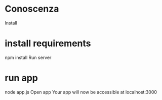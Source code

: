 # Conoscenza
Install
# install requirements
npm install
Run server
# run app
node app.js
Open app
Your app will now be accessible at localhost:3000
